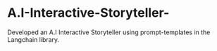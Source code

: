 # A.I-Interactive-Storyteller-

Developed an A.I Interactive Storyteller using prompt-templates in the Langchain library. 
